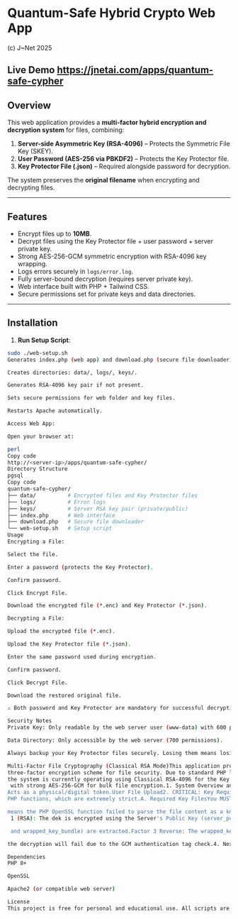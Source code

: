 # Quantum-Safe Hybrid Crypto Web App

(c) J~Net 2025

Live Demo https://jnetai.com/apps/quantum-safe-cypher
---

## Overview

This web application provides a **multi-factor hybrid encryption and decryption system** for files, combining:

1. **Server-side Asymmetric Key (RSA-4096)** – Protects the Symmetric File Key (SKEY).  
2. **User Password (AES-256 via PBKDF2)** – Protects the Key Protector file.  
3. **Key Protector File (.json)** – Required alongside password for decryption.

The system preserves the **original filename** when encrypting and decrypting files.

---

## Features

- Encrypt files up to **10MB**.  
- Decrypt files using the Key Protector file + user password + server private key.  
- Strong AES-256-GCM symmetric encryption with RSA-4096 key wrapping.  
- Logs errors securely in `logs/error.log`.  
- Fully server-bound decryption (requires server private key).  
- Web interface built with PHP + Tailwind CSS.  
- Secure permissions set for private keys and data directories.  

---

## Installation

1. **Run Setup Script**:

```bash
sudo ./web-setup.sh
Generates index.php (web app) and download.php (secure file downloader).

Creates directories: data/, logs/, keys/.

Generates RSA-4096 key pair if not present.

Sets secure permissions for web folder and key files.

Restarts Apache automatically.

Access Web App:

Open your browser at:

perl
Copy code
http://<server-ip>/apps/quantum-safe-cypher/
Directory Structure
pgsql
Copy code
quantum-safe-cypher/
├── data/          # Encrypted files and Key Protector files
├── logs/          # Error logs
├── keys/          # Server RSA key pair (private/public)
├── index.php      # Web interface
├── download.php   # Secure file downloader
└── web-setup.sh   # Setup script
Usage
Encrypting a File:

Select the file.

Enter a password (protects the Key Protector).

Confirm password.

Click Encrypt File.

Download the encrypted file (*.enc) and Key Protector (*.json).

Decrypting a File:

Upload the encrypted file (*.enc).

Upload the Key Protector file (*.json).

Enter the same password used during encryption.

Confirm password.

Click Decrypt File.

Download the restored original file.

⚠️ Both password and Key Protector are mandatory for successful decryption.

Security Notes
Private Key: Only readable by the web server user (www-data) with 600 permissions.

Data Directory: Only accessible by the web server (700 permissions).

Always backup your Key Protector files securely. Losing them means losing access to encrypted data.

Multi-Factor File Cryptography (Classical RSA Mode)This application provides a robust,
three-factor encryption scheme for file security. Due to standard PHP limitations,
the system is currently operating using Classical RSA-4096 for the Key Encapsulation Mechanism (KEM) layer,
 with strong AES-256-GCM for bulk file encryption.1. System Overview and Security FactorsThe security of the Data Encryption Key (DEK—the key that encrypts the actual file data) relies on three distinct factors that must all be correct for successful decryption:FactorDescriptionRoleKey UsedFactor 1Server KeyUnwraps the core key material. Protects against a brute-force attack without the server's Private Key.SERVER_PRIVATE_KEY_PATHFactor 2User PasswordXOR-layer applied based on a SHA-512 hash of the password. Protects the key if the server's Private Key is compromised.User InputFactor 3Key Protector FileXOR-layer applied based on a SHA-512 hash of a user-provided file's content.
Acts as a physical/digital token.User File Upload2. CRITICAL: Key Requirements and SetupThe application uses the openssl_get_publickey() and openssl_get_privatekey()
PHP functions, which are extremely strict.A. Required Key FilesYou MUST ensure these two files exist and contain valid RSA-4096 PEM data:keys/server_public_key.pem (Used for Encryption/Wrapping)keys/server_private_key.pem (Used for Decryption/Unwrapping)B. Common Error (And Your Fix)The error you encountered, key parameter is not a valid public key,

means the PHP OpenSSL function failed to parse the file content as a known RSA PEM key.How to avoid this mistake:Format is Everything: The key files must be in the correct text-based PEM format, including the header and footer lines (e.g., -----BEGIN PUBLIC KEY-----).Classical vs. PQC: If you try to point these paths at a Post-Quantum Cryptography (PQC) key file (like a Kyber key), the PHP OpenSSL function will fail because it does not recognize the PQC key's internal structure. You must only use keys generated for RSA.Regeneration: As you discovered, if you replace the content of an existing file, always ensure the new content is a clean, correctly formatted RSA PEM key.3. Cryptographic Flow DetailThe process uses fixed-length data segments, which is essential for reliably separating the metadata from the encrypted file data during decryption.Encryption (Wrapping) FlowDEK Generation: A 32-byte Data Encryption Key (dek) is randomly generated.Factor
 1 (RSA): The dek is encrypted using the Server's Public Key (server_public_key.pem) using RSA/OAEP padding. This produces the fixed 512-byte wrapped_dek_rsa.Factor 2 (Password): wrapped_dek_rsa is XORed with a 512-byte hash derived from the User Password.Factor 3 (Protector File): The result is then XORed with a 512-byte hash derived from the Key Protector File. The output is the final 512-byte wrapped_key_bundle.Bulk Encryption: The original file content is encrypted using AES-256-GCM with the original, un-wrapped dek.File Structure: The final output file is constructed by concatenating:[IV (12B)] + [TAG (16B)] + [WRAPPED KEY (512B)] + [ENCRYPTED DATA]Decryption (Unwrapping) FlowParsing: The input file is read, and the fixed-length segments (IV, TAG,

 and wrapped_key_bundle) are extracted.Factor 3 Reverse: The wrapped_key_bundle is XORed with the hash of the user-provided Key Protector File.Factor 2 Reverse: The result is XORed with the hash of the User Password. This recovers the wrapped_dek_rsa.Factor 1 Reverse (RSA): The wrapped_dek_rsa is decrypted using the Server's Private Key (server_private_key.pem) to recover the original 32-byte DEK.Bulk Decryption: The remaining encrypted data is decrypted using the recovered DEK, IV, and TAG via AES-256-GCM. If the IV/TAG/DEK are wrong (meaning any factor was wrong),

the decryption will fail due to the GCM authentication tag check.4. Next Step: Enabling Quantum-Safe Cryptography (PQC)The transition to quantum-safe algorithms like ML-KEM-768 (Kyber) is not possible with standard PHP/OpenSSL.To move to PQC, you will need to:Install the custom oqs-php extension (or equivalent library).Adjust the PHP application to call the PQC functions (e.g., OQS_KEM_encaps) instead of openssl_public_encrypt.This current implementation is a robust classical fallback until the necessary PQC environment is available.

Dependencies
PHP 8+

OpenSSL

Apache2 (or compatible web server)

License
This project is free for personal and educational use. All scripts are © J~Net 2025.
